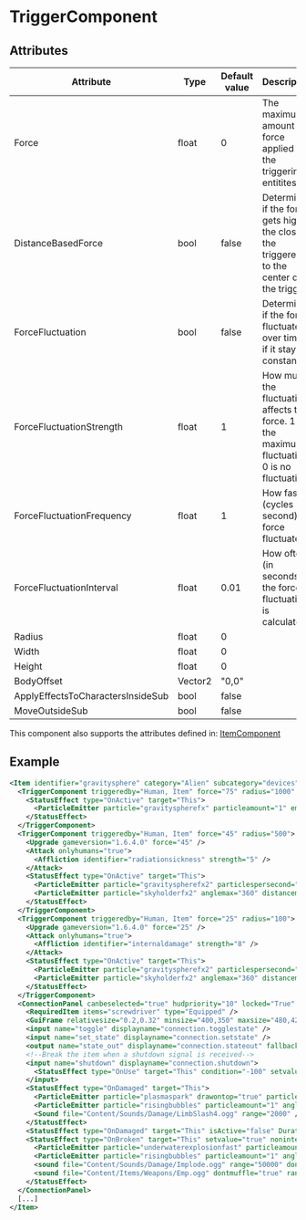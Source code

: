 # TriggerComponent


## Attributes

| Attribute                         | Type    | Default value | Description                                                                                    |
|-----------------------------------|---------|---------------|------------------------------------------------------------------------------------------------|
| Force                             | float   | 0             | The maximum amount of force applied to the triggering entitites.                               |
| DistanceBasedForce                | bool    | false         | Determines if the force gets higher the closer the triggerer is to the center of the trigger.  |
| ForceFluctuation                  | bool    | false         | Determines if the force fluctuates over time or if it stays constant.                          |
| ForceFluctuationStrength          | float   | 1             | How much the fluctuation affects the force. 1 is the maximum fluctuation, 0 is no fluctuation. |
| ForceFluctuationFrequency         | float   | 1             | How fast (cycles per second) the force fluctuates.                                             |
| ForceFluctuationInterval          | float   | 0.01          | How often (in seconds) the force fluctuation is calculated.                                    |
| Radius                            | float   | 0             |                                                                                                |
| Width                             | float   | 0             |                                                                                                |
| Height                            | float   | 0             |                                                                                                |
| BodyOffset                        | Vector2 | "0,0"         |                                                                                                |
| ApplyEffectsToCharactersInsideSub | bool    | false         |                                                                                                |
| MoveOutsideSub                    | bool    | false         |                                                                                                |

This component also supports the attributes defined in: [ItemComponent](ItemComponent.md)


## Example
```xml
<Item identifier="gravitysphere" category="Alien" subcategory="devices" linkable="true" scale="0.5" damagedbyexplosions="true" damagedbymeleeweapons="true" damagedbyprojectiles="true" damagedbyrepairtools="true" health="300">
  <TriggerComponent triggeredby="Human, Item" force="75" radius="1000" distancebasedforce="true">
    <StatusEffect type="OnActive" target="This">
      <ParticleEmitter particle="gravityspherefx" particleamount="1" emitinterval="1.25" />
    </StatusEffect>
  </TriggerComponent>
  <TriggerComponent triggeredby="Human, Item" force="45" radius="500">
    <Upgrade gameversion="1.6.4.0" force="45" />
    <Attack onlyhumans="true">
      <Affliction identifier="radiationsickness" strength="5" />
    </Attack>
    <StatusEffect type="OnActive" target="This">
      <ParticleEmitter particle="gravityspherefx2" particlespersecond="3" />
      <ParticleEmitter particle="skyholderfx2" anglemax="360" distancemin="400" distancemax="500" velocitymin="-500" velocitymax="-900" particlespersecond="200" colormultiplier="255,180,255,255" />
    </StatusEffect>
  </TriggerComponent>
  <TriggerComponent triggeredby="Human, Item" force="25" radius="100">
    <Upgrade gameversion="1.6.4.0" force="25" />
    <Attack onlyhumans="true">
      <Affliction identifier="internaldamage" strength="8" />
    </Attack>
    <StatusEffect type="OnActive" target="This">
      <ParticleEmitter particle="gravityspherefx2" particlespersecond="5" scalemin="0.7" scalemax="0.7" />
      <ParticleEmitter particle="skyholderfx2" anglemax="360" distancemin="300" distancemax="400" velocitymin="-700" velocitymax="-1200" particlespersecond="100" colormultiplier="255,180,255,255" />
    </StatusEffect>
  </TriggerComponent>
  <ConnectionPanel canbeselected="true" hudpriority="10" locked="True" allowingameediting="False">
    <RequiredItem items="screwdriver" type="Equipped" />
    <GuiFrame relativesize="0.2,0.32" minsize="400,350" maxsize="480,420" anchor="Center" style="ConnectionPanel" />
    <input name="toggle" displayname="connection.togglestate" />
    <input name="set_state" displayname="connection.setstate" />
    <output name="state_out" displayname="connection.stateout" fallbackdisplayname="connection.signalout" />
    <!--Break the item when a shutdown signal is received-->
    <input name="shutdown" displayname="connection.shutdown">
      <StatusEffect type="OnUse" target="This" condition="-100" setvalue="true" />
    </input>
    <StatusEffect type="OnDamaged" target="This">
      <ParticleEmitter particle="plasmaspark" drawontop="true" particleamount="5" scalemin="0.3" scalemax="0.5" velocitymin="300" velocitymax="800" anglemin="0" anglemax="360" />
      <ParticleEmitter particle="risingbubbles" particleamount="1" anglemin="90" anglemax="90" velocitymin="50" velocitymax="100" scalemin="0.5" scalemax="1" />
      <Sound file="Content/Sounds/Damage/LimbSlash4.ogg" range="2000" />
    </StatusEffect>
    <StatusEffect type="OnDamaged" target="This" isActive="false" Duration="1" stackable="false" />
    <StatusEffect type="OnBroken" target="This" setvalue="true" noninteractable="true">
      <ParticleEmitter particle="underwaterexplosionfast" particleamount="3" anglemin="0" anglemax="360" velocitymin="50" velocitymax="100" scalemin="1" scalemax="2.5" />
      <ParticleEmitter particle="risingbubbles" particleamount="1" anglemin="90" anglemax="90" velocitymin="50" velocitymax="100" scalemin="1" scalemax="2" startdelaymin="0.1" startdelaymax="0.3" />
      <sound file="Content/Sounds/Damage/Implode.ogg" range="50000" dontmuffle="true" soundselectionmode="All" />
      <sound file="Content/Items/Weapons/Emp.ogg" dontmuffle="true" range="100000" />
    </StatusEffect>
  </ConnectionPanel>
  [...]
</Item>
```

